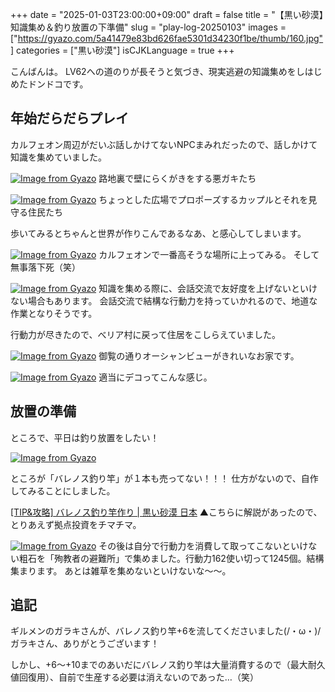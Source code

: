+++
date = "2025-01-03T23:00:00+09:00"
draft = false
title = "【黒い砂漠】知識集め＆釣り放置の下準備"
slug = "play-log-20250103"
images = ["https://gyazo.com/5a41479e83bd626fae5301d34230f1be/thumb/160.jpg"]
categories = ["黒い砂漠"]
isCJKLanguage = true
+++

こんばんは。
LV62への道のりが長そうと気づき、現実逃避の知識集めをしはじめたドンドコです。

## 年始だらだらプレイ

カルフェオン周辺がだいぶ話しかけてないNPCまみれだったので、話しかけて知識を集めていました。


[![Image from Gyazo](https://i.gyazo.com/0547d6d645d8e6bb512e3c0e680223b1.png)](https://gyazo.com/0547d6d645d8e6bb512e3c0e680223b1)
路地裏で壁にらくがきをする悪ガキたち


[![Image from Gyazo](https://i.gyazo.com/5a41479e83bd626fae5301d34230f1be.png)](https://gyazo.com/5a41479e83bd626fae5301d34230f1be)
ちょっとした広場でプロポーズするカップルとそれを見守る住民たち

歩いてみるとちゃんと世界が作りこんであるなあ、と感心してしまいます。


[![Image from Gyazo](https://i.gyazo.com/96cc9502e597a60ebbb80da9f802b24f.png)](https://gyazo.com/96cc9502e597a60ebbb80da9f802b24f)
カルフェオンで一番高そうな場所に上ってみる。
そして無事落下死（笑）


[![Image from Gyazo](https://i.gyazo.com/318032cfdbd2e5f44bd9558303ef8d0c.png)](https://gyazo.com/318032cfdbd2e5f44bd9558303ef8d0c)
知識を集める際に、会話交流で友好度を上げないといけない場合もあります。
会話交流で結構な行動力を持っていかれるので、地道な作業となりそうです。



行動力が尽きたので、べリア村に戻って住居をこしらえていました。

[![Image from Gyazo](https://i.gyazo.com/7cf3bdd7554984d2a09be1a1355515e3.png)](https://gyazo.com/7cf3bdd7554984d2a09be1a1355515e3)
御覧の通りオーシャンビューがきれいなお家です。

[![Image from Gyazo](https://i.gyazo.com/3033d3268b0fa8ce8cee3451a17fb81b.png)](https://gyazo.com/3033d3268b0fa8ce8cee3451a17fb81b)
適当にデコってこんな感じ。



## 放置の準備
ところで、平日は釣り放置をしたい！

[![Image from Gyazo](https://i.gyazo.com/9681645a65917675760833d101451f94.png)](https://gyazo.com/9681645a65917675760833d101451f94)

ところが「バレノス釣り竿」が１本も売ってない！！！
仕方がないので、自作してみることにしました。

[\[TIP&攻略\] バレノス釣り竿作り \| 黒い砂漠 日本](https://www.jp.playblackdesert.com/ja-jp/Forum/ForumTopic/Detail?_topicNo=20734)
▲こちらに解説があったので、とりあえず拠点投資をチマチマ。



[![Image from Gyazo](https://i.gyazo.com/f9f1650224b7af048d27a2fa1689b6fc.png)](https://gyazo.com/f9f1650224b7af048d27a2fa1689b6fc)
その後は自分で行動力を消費して取ってこないといけない粗石を「殉教者の避難所」で集めました。行動力162使い切って1245個。結構集まります。
あとは雑草を集めないといけないな～～。



## 追記
ギルメンのガラキさんが、バレノス釣り竿+6を流してくださいました(/・ω・)/
ガラキさん、ありがとうございます！

しかし、+6～+10までのあいだにバレノス釣り竿は大量消費するので（最大耐久値回復用）、自前で生産する必要は消えないのであった…（笑）